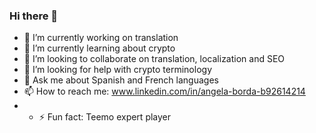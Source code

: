 ### Hi there 👋
- 🔭 I’m currently working on translation
- 🌱 I’m currently learning about crypto
- 👯 I’m looking to collaborate on translation, localization and SEO
- 🤔 I’m looking for help with crypto terminology 
- 💬 Ask me about Spanish and French languages
- 📫 How to reach me: www.linkedin.com/in/angela-borda-b92614214
- - ⚡ Fun fact: Teemo expert player 

<!--
**AngelaBorda/AngelaBorda** is a ✨ _special_ ✨ repository because its `README.md` (this file) appears on your GitHub profile.

Here are some ideas to get you started:

- 🔭 I’m currently working on translation
- 🌱 I’m currently learning about crypto
- 👯 I’m looking to collaborate on translation, localization and SEO
- 🤔 I’m looking for help with crypto terminology 
- 💬 Ask me about Spanish and French languages
- 📫 How to reach me: www.linkedin.com/in/angela-borda-b92614214
- 😄 Pronouns: ...
- ⚡ Fun fact: Teemo expert player 
-->
